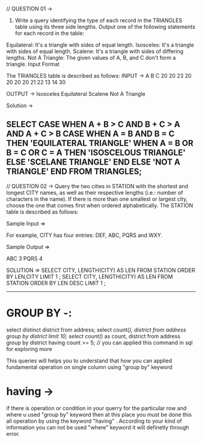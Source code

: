 <!-- In this file I solved to question of hackerank and did some concept  -->
// QUESTION 01 ->
1. Write a query identifying the type of each record in the TRIANGLES table using its three side lengths. Output one of the following statements for each record in the table:

Equilateral: It's a triangle with  sides of equal length.
Isosceles: It's a triangle with  sides of equal length.
Scalene: It's a triangle with  sides of differing lengths.
Not A Triangle: The given values of A, B, and C don't form a triangle.
Input Format

The TRIANGLES table is described as follows:
INPUT ->
A     B      C 
20    20    23
20    20    20
20    21    22
13    14    30 

OUTPUT ->
Isosceles
Equilateral
Scalene
Not A Triangle

 Solution -> 

SELECT 
CASE
WHEN A + B > C AND B + C > A AND A + C > B
CASE
WHEN A = B AND B = C THEN 'EQUILATERAL TRIANGLE'
WHEN A = B OR B = C OR C = A THEN 'ISOSCELOUS TRIANGLE'
ELSE 'SCELANE TRIANGLE'
END
ELSE 'NOT A TRIANGLE'
END
FROM TRIANGLES;
--------------------------------------------------------------------------------------------------

// QUESTION 02 -> 
Query the two cities in STATION with the shortest and longest CITY names, as well as their respective lengths (i.e.: number of characters in the name). If there is more than one smallest or largest city, choose the one that comes first when ordered alphabetically.
The STATION table is described as follows:

Sample Input =>

For example, CITY has four entries: DEF, ABC, PQRS and WXY.

Sample Output =>

ABC 3
PQRS 4

SOLUTION =>
SELECT CITY, LENGTH(CITY) AS LEN FROM STATION ORDER BY LEN,CITY LIMIT 1 ;
SELECT CITY, LENGTH(CITY) AS LEN FROM STATION ORDER BY LEN DESC LIMIT 1 ;

--------------------------------------------------------------------------------------------------

# GROUP BY -:
select distinct district from address;
select count(*), district from address group by district limit 10;
select count(*) as count, district from address group by district having count >= 5;
// you can applied this command in sql for exploring more

This queries will helps you to understand that how you can applied fundamental operation on single column using "group by" keyword

# having -> 
if there is operation or condition in your querry for the particular row and where u used "group by" keyword then at this place you must be done this all operation by using the keyword "having" . According to your kind of information you can not be used "where" keyword it will definetly through error. 

